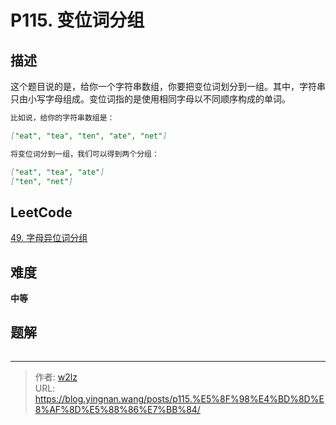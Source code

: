 # P115. 变位词分组


<!--more-->

## 描述

这个题目说的是，给你一个字符串数组，你要把变位词划分到一组。其中，字符串只由小写字母组成。变位词指的是使用相同字母以不同顺序构成的单词。

```markdown
比如说，给你的字符串数组是：

["eat", "tea", "ten", "ate", "net"]

将变位词分到一组，我们可以得到两个分组：

["eat", "tea", "ate"]
["ten", "net"]
```

## LeetCode

[49. 字母异位词分组](https://leetcode.cn/problems/group-anagrams/description/)

## 难度

**中等**

## 题解

```java

```


---

> 作者: [w2lz](https://github.com/w2lz)  
> URL: https://blog.yingnan.wang/posts/p115.%E5%8F%98%E4%BD%8D%E8%AF%8D%E5%88%86%E7%BB%84/  

